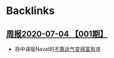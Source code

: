 
# Backlinks
## [周报2020-07-04 【001期】](<周报2020-07-04 【001期】.md>)
- 将中译版Naval的[不靠运气变得富有](<不靠运气变得富有.md>)连

